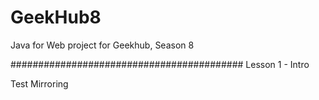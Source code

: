 # GeekHub8

Java for Web project for Geekhub, Season 8

##########################################
Lesson 1 - Intro

Test Mirroring